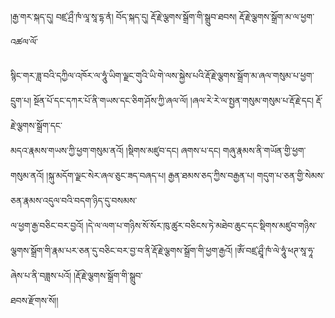 ﻿  
།རྒྱ་གར་སྐད་དུ། བཛྲ་ཤྲྀ་ཁཾ་ལཱ་སཱ་དྷ་ནཾ། བོད་སྐད་དུ། རྡོ་རྗེ་ལྕགས་སྒྲོག་གི་སྒྲུབ་ཐབས། རྡོ་རྗེ་ལྕགས་སྒྲོག་མ་ལ་ཕྱག་འཚལ་ལོ་  
  
སྙིང་གར་ཟླ་བའི་དཀྱིལ་འཁོར་ལ་ཧཱུཾ་ཡིག་ལྗང་གུའི་ཡི་གེ་ལས་སྐྱེས་པའི་རྡོ་རྗེ་ལྕགས་སྒྲོག་མ་ཞལ་གསུམ་པ་ཕྱག་དྲུག་པ། སྔོན་པོ་དང་དཀར་པོ་ནི་གཡས་དང་ཅིག་ཤོས་ཀྱི་ཞལ་ལོ། །ཞལ་རེ་རེ་ལ་སྤྱན་གསུམ་གསུམ་པ་རྡོ་རྗེ་དང། རྡོ་རྗེ་ལྕགས་སྒྲོག་དང་  
མདའ་རྣམས་གཡས་ཀྱི་ཕྱག་གསུམ་ནའོ། །སྡིགས་མཛུབ་དང། ཞགས་པ་དང། གཞུ་རྣམས་ནི་གཡོན་གྱི་ཕྱག་གསུམ་ནའོ། །སྐུ་མདོག་ལྗང་སེར་ཞལ་ཅུང་ཟད་བཞད་པ། རྒྱན་ཐམས་ཅད་ཀྱིས་བརྒྱན་པ། གདུག་པ་ཅན་གྱི་སེམས་ཅན་རྣམས་འདུལ་བའི་བདག་ཉིད་དུ་བསམས་  
ལ་ཕྱག་རྒྱ་བཅིང་བར་བྱའོ། །དེ་ལ་ལག་པ་གཉིས་སོ་སོར་ཁུ་ཚུར་བཅིངས་ཏེ་མཐེབ་ཆུང་དང་སྡིགས་མཛུབ་གཉིས་ལྕགས་སྒྲོག་གི་རྣམ་པར་ཅན་དུ་བཅིང་བར་བྱ་བ་ནི་རྡོ་རྗེ་ལྕགས་སྒྲོག་གི་ཕྱག་རྒྱའོ། །ཨོཾ་བཛྲ་ཤྲཱྀ་ཁཾ་ལེ་ཧཱུཾ་ཕཊ་སཱ་ཧཱ་ཞེས་པ་ནི་བཟླས་པའོ། །རྡོ་རྗེ་ལྕགས་སྒྲོག་གི་སྒྲུབ་  
ཐབས་རྫོགས་སོ།།  
  
  

